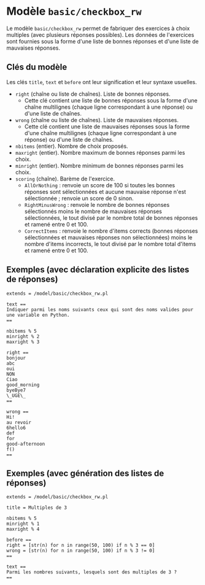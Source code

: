# Modèle `basic/checkbox_rw`

Le modèle `basic/checkbox_rw` permet de fabriquer des exercices à choix multiples (avec plusieurs réponses possibles). Les données de l'exercices sont fournies sous la forme d'une liste de bonnes réponses et d'une liste de mauvaises réponses.

## Clés du modèle

Les clés `title`, `text` et `before` ont leur signification et leur syntaxe usuelles.

* `right` (chaîne ou liste de chaînes). Liste de bonnes réponses.
    * Cette clé contient une liste de bonnes réponses sous la forme d'une chaîne multilignes (chaque ligne correspondant à une réponse) ou d'une liste de chaînes.
* `wrong` (chaîne ou liste de chaînes). Liste de mauvaises réponses.
    * Cette clé contient une liste de mauvaises réponses sous la forme d'une chaîne multilignes (chaque ligne correspondant à une réponse) ou d'une liste de chaînes.
* `nbitems` (entier). Nombre de choix proposés.
* `maxright` (entier). Nombre maximum de bonnes réponses parmi les choix.
* `minright` (entier). Nombre minimum de bonnes réponses parmi les choix.
* `scoring` (chaîne). Barème de l'exercice.
    * `AllOrNothing` : renvoie un score de 100 si toutes les bonnes réponses sont sélectionnées et aucune mauvaise réponse n'est sélectionnée ; renvoie un score de 0 sinon.
    * `RightMinusWrong` : renvoie le nombre de bonnes réponses sélectionnés moins le nombre de mauvaises réponses sélectionnées, le tout divisé par le nombre total de bonnes réponses et ramené entre 0 et 100.
    * `CorrectItems` : renvoie le nombre d'items corrects (bonnes réponses sélectionnées et mauvaises réponses non sélectionnées) moins le nombre d'items incorrects, le tout divisé par le nombre total d'items et ramené entre 0 et 100.

## Exemples (avec déclaration explicite des listes de réponses)

```
extends = /model/basic/checkbox_rw.pl

text ==
Indiquer parmi les noms suivants ceux qui sont des noms valides pour une variable en Python.
==

nbitems % 5
minright % 2
maxright % 3

right ==
bonjour
abc
oui
NON
Ciao
good_morning
byeBye7
\_UGE\_
==

wrong ==
Hi!
au revoir
6hello6
def
for
good-afternoon
f()
==
```

## Exemples (avec génération des listes de réponses)

```
extends = /model/basic/checkbox_rw.pl

title = Multiples de 3

nbitems % 5
minright % 1
maxright % 4

before ==
right = [str(n) for n in range(50, 100) if n % 3 == 0]
wrong = [str(n) for n in range(50, 100) if n % 3 != 0]
==

text ==
Parmi les nombres suivants, lesquels sont des multiples de 3 ?
==
```
